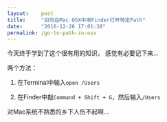 ```yaml
---
layout:    post
title:     "如何在Mac OSX中用Finder打开特定Path"
date:      "2016-12-26 17:01:38"
permalink: /go-to-path-in-osx
---
```


今天终于学到了这个很有用的知识，
感觉有必要记下来…

<!--MORE-->


两个方法：

1. 在Terminal中输入`open /Users`

2. 在Finder中敲`Command + Shift + G`，然后输入`/Users`

对Mac系统不熟悉的乡下人伤不起啊…
